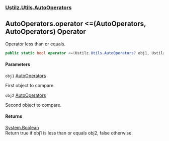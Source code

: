 ### [Ustilz.Utils](Ustilz.Utils.md 'Ustilz.Utils').[AutoOperators](Ustilz.Utils.AutoOperators.md 'Ustilz.Utils.AutoOperators')

## AutoOperators.operator <=(AutoOperators, AutoOperators) Operator

Operator less than or equals.

```csharp
public static bool operator <=(Ustilz.Utils.AutoOperators? obj1, Ustilz.Utils.AutoOperators? obj2);
```
#### Parameters

<a name='Ustilz.Utils.AutoOperators.op_LessThanOrEqual(Ustilz.Utils.AutoOperators,Ustilz.Utils.AutoOperators).obj1'></a>

`obj1` [AutoOperators](Ustilz.Utils.AutoOperators.md 'Ustilz.Utils.AutoOperators')

First object to compare.

<a name='Ustilz.Utils.AutoOperators.op_LessThanOrEqual(Ustilz.Utils.AutoOperators,Ustilz.Utils.AutoOperators).obj2'></a>

`obj2` [AutoOperators](Ustilz.Utils.AutoOperators.md 'Ustilz.Utils.AutoOperators')

Second object to compare.

#### Returns
[System.Boolean](https://docs.microsoft.com/en-us/dotnet/api/System.Boolean 'System.Boolean')  
Return true if obj1 is less than or equals obj2, false otherwise.
